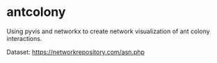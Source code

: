# antcolony
Using pyvis and networkx to create network visualization of ant colony interactions.

Dataset:
https://networkrepository.com/asn.php
